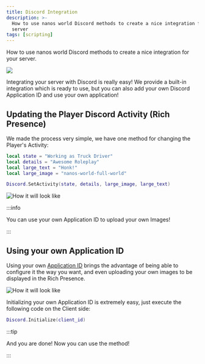 ```yaml
---
title: Discord Integration
description: >-
  How to use nanos world Discord methods to create a nice integration for your
  server
tags: [scripting]
---
```



How to use nanos world Discord methods to create a nice integration for your server.

![](/img/docs/discord.webp)

Integrating your server with Discord is really easy! We provide a built-in integration which is ready to use, but you can also add your own Discord Application ID and use your own application!

## Updating the Player Discord Activity (Rich Presence)

We made the process very simple, we have one method for changing the Player's Activity:

```lua title="Client/Index.lua" showLineNumbers
local state = "Working as Truck Driver"
local details = "Awesome Roleplay"
local large_text = "Honk!"
local large_image = "nanos-world-full-world"

Discord.SetActivity(state, details, large_image, large_text)
```

![How it will look like](/img/docs/discord-integration-01.webp)

:::info

You can use your own Application ID to upload your own Images!

:::

## Using your own Application ID

Using your own [Application ID](https://discord.com/developers/applications/) brings the advantage of being able to configure it the way you want, and even uploading your own images to be displayed in the Rich Presence.

![How it will look like](/img/docs/discord-integration-02.webp)

Initializing your own Application ID is extremely easy, just execute the following code on the Client side:

```lua title="Client/Index.lua"
Discord.Initialize(client_id)
```

:::tip

And you are done! Now you can use the <MethodReference type="StaticClass" class_name="Discord" method="SetActivity" is_static show_class_name /> method!

:::
